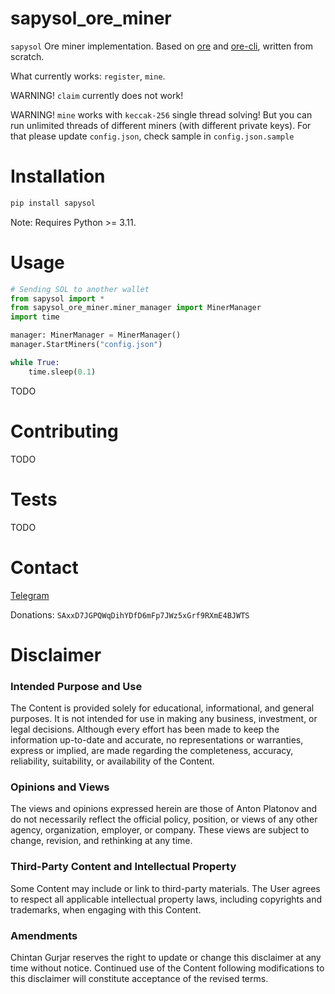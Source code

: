 # sapysol_ore_miner

`sapysol` Ore miner implementation. Based on [ore](https://github.com/HardhatChad/ore) and [ore-cli](https://github.com/HardhatChad/ore-cli), written from scratch.

What currently works: `register`, `mine`.

WARNING! `claim` currently does not work!

WARNING! `mine` works with `keccak-256` single thread solving! But you can run unlimited threads of different miners (with different private keys). For that please update `config.json`, check sample in `config.json.sample`

# Installation

```sh
pip install sapysol
```

Note: Requires Python >= 3.11.

# Usage

```py
# Sending SOL to another wallet
from sapysol import *
from sapysol_ore_miner.miner_manager import MinerManager
import time

manager: MinerManager = MinerManager()
manager.StartMiners("config.json")

while True:
    time.sleep(0.1)
```

TODO

# Contributing

TODO

# Tests

TODO

# Contact

[Telegram](https://t.me/sapysol)

Donations: `SAxxD7JGPQWqDihYDfD6mFp7JWz5xGrf9RXmE4BJWTS`

# Disclaimer

### Intended Purpose and Use
The Content is provided solely for educational, informational, and general purposes. It is not intended for use in making any business, investment, or legal decisions. Although every effort has been made to keep the information up-to-date and accurate, no representations or warranties, express or implied, are made regarding the completeness, accuracy, reliability, suitability, or availability of the Content.

### Opinions and Views
The views and opinions expressed herein are those of Anton Platonov and do not necessarily reflect the official policy, position, or views of any other agency, organization, employer, or company. These views are subject to change, revision, and rethinking at any time.

### Third-Party Content and Intellectual Property
Some Content may include or link to third-party materials. The User agrees to respect all applicable intellectual property laws, including copyrights and trademarks, when engaging with this Content.

### Amendments
Chintan Gurjar reserves the right to update or change this disclaimer at any time without notice. Continued use of the Content following modifications to this disclaimer will constitute acceptance of the revised terms.
